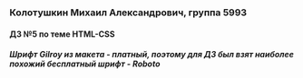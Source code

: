 ### Колотушкин Михаил Александрович, группа 5993

#### ДЗ №5 по теме HTML-CSS

##### Шрифт Gilroy из макета - платный, поэтому для ДЗ был взят наиболее похожий бесплатный шрифт - Roboto

